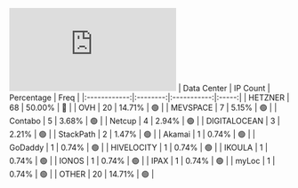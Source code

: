 ![Diagramm](https://github.com/obajay/StateSync-snapshots/blob/main/Projects/Quicksilver/1/README.md)
| Data Center | IP Count | Percentage | Freq |
|:------------:|:--------:|:-----------:|:-----:|
| HETZNER | 68 | 50.00% | 🔴 |
| OVH | 20 | 14.71% | 🟢 |
| MEVSPACE | 7 | 5.15% | 🟢 |
| Contabo | 5 | 3.68% | 🟢 |
| Netcup | 4 | 2.94% | 🟢 |
| DIGITALOCEAN | 3 | 2.21% | 🟢 |
| StackPath | 2 | 1.47% | 🟢 |
| Akamai | 1 | 0.74% | 🟢 |
| GoDaddy | 1 | 0.74% | 🟢 |
| HIVELOCITY | 1 | 0.74% | 🟢 |
| IKOULA | 1 | 0.74% | 🟢 |
| IONOS | 1 | 0.74% | 🟢 |
| IPAX | 1 | 0.74% | 🟢 |
| myLoc | 1 | 0.74% | 🟢 |
| OTHER | 20 | 14.71% | 🟢 |